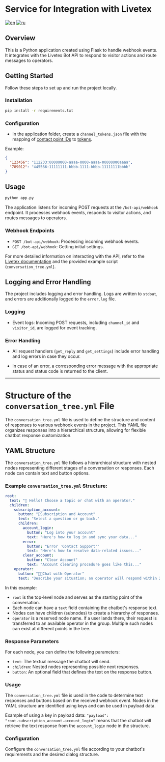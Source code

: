 # Service for Integration with Livetex
[![en](https://img.shields.io/badge/lang-en-red.svg)](https://github.com/greasecake/coinkeeper/blob/master/README.md)
[![ru](https://img.shields.io/badge/lang-ru-blue.svg)](https://github.com/greasecake/coinkeeper/blob/master/README-ru.md)

## Overview

This is a Python application created using Flask to handle webhook events. It integrates with the Livetex Bot API to respond to visitor actions and route messages to operators.

## Getting Started

Follow these steps to set up and run the project locally.

### Installation

```bash
pip install -r requirements.txt
```

### Configuration

- In the application folder, create a `channel_tokens.json` file with the mapping of [contact point IDs](https://my.livetex.ru/settings/touch_points) to [tokens](https://my.livetex.ru/channels/bot).

Example:
```json
{
  "123456": "112233:00000000-aaaa-0000-aaaa-00000000aaaa",  
  "789012": "445566:11111111-bbbb-1111-bbbb-11111111bbbb"
}
```

## Usage

```bash
python app.py
```

The application listens for incoming POST requests at the `/bot-api/webhook` endpoint. It processes webhook events, responds to visitor actions, and routes messages to operators.

### Webhook Endpoints

- `POST /bot-api/webhook`: Processing incoming webhook events.
- `GET /bot-api/webhook`: Getting initial settings.

For more detailed information on interacting with the API, refer to the [Livetex documentation](https://support.livetex.ru/hc/ru/articles/4411890908305-Bot-API) and the provided example script (`conversation_tree.yml`).

## Logging and Error Handling

The project includes logging and error handling. Logs are written to `stdout`, and errors are additionally logged to the `error.log` file.

### Logging

- Event logs: Incoming POST requests, including `channel_id` and `visitor_id`, are logged for event tracking.

### Error Handling

- All request handlers (`get_reply` and `get_settings`) include error handling and log errors in case they occur.

- In case of an error, a corresponding error message with the appropriate status and status code is returned to the client.

---

# Structure of the `conversation_tree.yml` File

The `conversation_tree.yml` file is used to define the structure and content of responses to various webhook events in the project. This YAML file organizes responses into a hierarchical structure, allowing for flexible chatbot response customization.

## YAML Structure

The `conversation_tree.yml` file follows a hierarchical structure with nested nodes representing different stages of a conversation or responses. Each node can contain text and button options.

### Example `conversation_tree.yml` Structure:

```yaml
root:
  text: "👋 Hello! Choose a topic or chat with an operator."
  children:
    subscription_account:
      button: "🪪Subscription and Account"
      text: "Select a question or go back."
      children:
        account_login:
          button: "Log into your account"
          text: "Here's how to log in and sync your data..."
        error:
          button: "Error 'Contact Support'"
          text: "Here's how to resolve data-related issues..."
        clear_account:
          button: "Clear Account"
          text: "Account clearing procedure goes like this..."
    operator:
      button: "👩‍💻Chat with Operator"
      text: "Describe your situation; an operator will respond within 24 hours."
```

In this example:

- `root` is the top-level node and serves as the starting point of the conversation.
- Each node can have a `text` field containing the chatbot's response text.
- Nodes can have children (subnodes) to create a hierarchy of responses.
- `operator` is a reserved node name. If a user lands there, their request is transferred to an available operator in the group. Multiple such nodes can exist at different points in the tree.

### Response Parameters

For each node, you can define the following parameters:

- `text`: The textual message the chatbot will send.
- `children`: Nested nodes representing possible next responses.
- `button`: An optional field that defines the text on the response button.

### Usage

The `conversation_tree.yml` file is used in the code to determine text responses and buttons based on the received webhook event. Nodes in the YAML structure are identified using keys and can be used in payload data.

Example of using a key in payload data: `"payload": "root.subscription_account.account_login"` means that the chatbot will retrieve the text response from the `account_login` node in the structure.

### Configuration

Configure the `conversation_tree.yml` file according to your chatbot's requirements and the desired dialog structure.
```